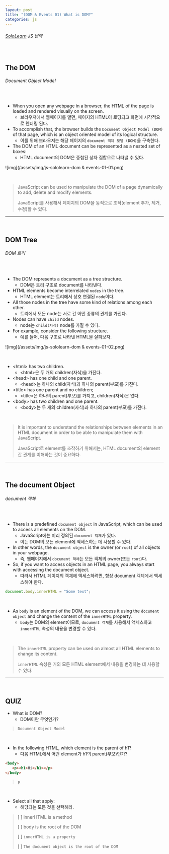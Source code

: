 ```yaml
---
layout: post
title: "(DOM & Events 01) What is DOM?"
categories: js
---
```


###### [SoloLearn](https://www.sololearn.com/) JS 번역

<br>

## The DOM

###### Document Object Model

<br>

- When you open any webpage in a browser, the HTML of the page is loaded and rendered visually on the screen.
  - 브라우저에서 웹페이지를 열면, 페이지의 HTML이 로딩되고 화면에 시각적으로 렌더링 된다.
- To accomplish that, the browser builds the `Document Object Model (DOM)` of that page, which is an object oriented model of its logical structure.
  - 이를 위해 브라우저는 해당 페이지의 `document 객체 모델 (DOM)`을 구축한다.
- The DOM of an HTML document can be represented as a nested set of boxes:
  - HTML document의 DOM은 중첩된 상자 집합으로 나타낼 수 있다.

![img](/assets/img/js-sololearn-dom & events-01-01.png)

<br>

> JavaScript can be used to manipulate the DOM of a page dynamically to add, delete and modify elements.
>
> JavaScript를 사용해서 페이지의 DOM을 동적으로 조작(element 추가, 제거, 수정)할 수 있다.

------

<br>

## DOM Tree

###### DOM 트리

<br>

- The DOM represents a document as a tree structure.
  - DOM은 트리 구조로 document를 나타낸다.
- HTML elements become interrelated `nodes` in the tree.
  - HTML element는 트리에서 상호 연결된 `node`이다.
- All those nodes in the tree have some kind of relations among each other.
  - 트리에서 모든 node는 서로 간 어떤 종류의 관계를 가진다.
- Nodes can have `child` nodes.
  - node는 `child(자식)` node를 가질 수 있다.
- For example, consider the following structure.
  - 예를 들어, 다음 구조로 나타낸 HTML을 살펴보자.

![img](/assets/img/js-sololearn-dom & events-01-02.png)

<br>

- \<html> has two children.
  - \<html>은 두 개의 children(자식)을 가진다.
- \<head> has one child and one parent.
  - \<head>는 하나의 child(자식)과 하나의 parent(부모)를 가진다.
- \<title> has one parent and no children;
  - \<title>은 하나의 parent(부모)를 가지고, children(자식)은 없다.
- \<body> has two children and one parent.
  - \<body>는 두 개의 children(자식)과 하나의 parent(부모)를 가진다.

<br>

> It is important to understand the relationships between elements in an HTML document in order to be able to manipulate them with JavaScript.
>
> JavaScript로 element를 조작하기 위해서는, HTML document의 element 간 관계를 이해하는 것이 중요하다.

------

<br>

## The document Object

###### document 객체

<br>

- There is a predefined `document object` in JavaScript, which can be used to access all elements on the DOM.
  - JavaScript에는 미리 정의된 `document 객체`가 있다.
  - 이는 DOM의 모든 element에 액세스하는 데 사용할 수 있다.
- In other words, the `document object` is the owner (or `root`) of all objects in your webpage.
  - 즉, 웹페이지에서 `document 객체`는 모든 객체의 owner(또는 `root`)다.
- So, if you want to access objects in an HTML page, you always start with accessing the document object.
  - 따라서 HTML 페이지의 객체에 액세스하려면, 항상 document 객체에서 액세스해야 한다.

```js
document.body.innerHTML = "Some text";
```

<br>

- As `body` is an element of the DOM, we can access it using the `document object` and change the content of the `innerHTML` property.
  - `body`는 DOM의 element이므로, `document 객체`를 사용해서 액세스하고 `innerHTML` 속성의 내용을 변경할 수 있다.

<br>

> The `innerHTML` property can be used on almost all HTML elements to change its content.
>
> `innerHTML` 속성은 거의 모든 HTML element에서 내용을 변경하는 데 사용할 수 있다.

------

<br>

## QUIZ

- What is DOM?
  - DOM이란 무엇인가?

> `Document Object Model`

<br>

- In the following HTML, which element is the parent of h1?
  - 다음 HTML에서 어떤 element가 h1의 parent(부모)인가?

```html
<body>
   <p><h1>Hi</h1></p>
</body>
```

> `p`

<br>

- Select all that apply:
  - 해당되는 모든 것을 선택해라.

> [ ] innerHTML is a method
>
> [ ] body is the root of the DOM
>
> [ ] `innerHTML is a property`
>
> [ ] `The document object is the root of the DOM`

<br>
